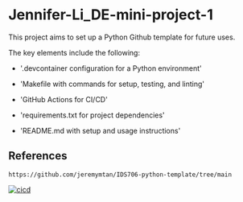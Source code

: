 # Jennifer-Li_DE-mini-project-1
This project aims to set up a Python Github template for future uses. 

The key elements include the following: 

* '.devcontainer configuration for a Python environment'

* 'Makefile with commands for setup, testing, and linting'

* 'GitHub Actions for CI/CD'

* 'requirements.txt for project dependencies'

* 'README.md with setup and usage instructions'


## References
    https://github.com/jeremymtan/IDS706-python-template/tree/main 


[![cicd](https://github.com/nogibjj/Jennifer-Li_DE-mini-project-1/actions/workflows/hello.yml/badge.svg)](https://github.com/nogibjj/Jennifer-Li_DE-mini-project-1/actions/workflows/hello.yml)